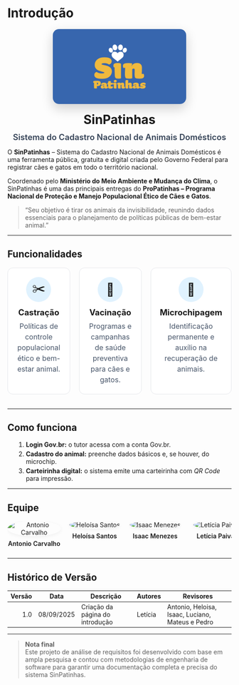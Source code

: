 # Introdução

<div class="intro-hero">
  <img src="assets/images/sinpatinhas_logo.png" alt="Logo SinPatinhas" class="intro-logo" />
  <h1>SinPatinhas</h1>
  <p class="intro-subtitle">Sistema do Cadastro Nacional de Animais Domésticos</p>
</div>

O **SinPatinhas** – Sistema do Cadastro Nacional de Animais Domésticos é uma ferramenta pública, gratuita e digital criada pelo Governo Federal para registrar cães e gatos em todo o território nacional.

Coordenado pelo **Ministério do Meio Ambiente e Mudança do Clima**, o SinPatinhas é uma das principais entregas do **ProPatinhas – Programa Nacional de Proteção e Manejo Populacional Ético de Cães e Gatos**.

> “Seu objetivo é tirar os animais da invisibilidade, reunindo dados essenciais para o planejamento de políticas públicas de bem-estar animal.”

---

## Funcionalidades

<div class="feat-grid">

  <div class="feat-card">
    <div class="feat-icon">✂️</div>
    <h3>Castração</h3>
    <p>Políticas de controle populacional ético e bem-estar animal.</p>
  </div>

  <div class="feat-card">
    <div class="feat-icon">💉</div>
    <h3>Vacinação</h3>
    <p>Programas e campanhas de saúde preventiva para cães e gatos.</p>
  </div>

  <div class="feat-card">
    <div class="feat-icon">🧩</div>
    <h3>Microchipagem</h3>
    <p>Identificação permanente e auxílio na recuperação de animais.</p>
  </div>

</div>

---

## Como funciona

<ol class="howto">
  <li><strong>Login Gov.br:</strong> o tutor acessa com a conta Gov.br.</li>
  <li><strong>Cadastro do animal:</strong> preenche dados básicos e, se houver, do microchip.</li>
  <li><strong>Carteirinha digital:</strong> o sistema emite uma carteirinha com <em>QR Code</em> para impressão.</li>
</ol>

---

## Equipe

<div class="team-grid">

  <div class="team-card">
    <img src="https://github.com/antonioscarvalho.png?size=200" alt="Antonio Carvalho">
    <p>Antonio Carvalho</p>
  </div>

  <div class="team-card">
    <img src="https://github.com/Heloisa-Santos.png?size=200" alt="Heloísa Santos">
    <p>Heloísa Santos</p>
  </div>

  <div class="team-card">
    <img src="https://github.com/ispratamena250.png?size=200" alt="Isaac Menezes">
    <p>Isaac Menezes</p>
  </div>

  <div class="team-card">
    <img src="https://github.com/leticiakrpaiva.png?size=200" alt="Letícia Paiva">
    <p>Letícia Paiva</p>
  </div>

  <div class="team-card">
    <img src="https://github.com/LuGit00.png?size=200" alt="Luciano Machado">
    <p>Luciano Machado</p>
  </div>

  <div class="team-card">
    <img src="https://github.com/14luke08.png?size=200" alt="Mateus Negrini">
    <p>Mateus Negrini</p>
  </div>

  <div class="team-card">
    <img src="https://github.com/pedrog0.png?size=200" alt="Pedro Gomes">
    <p>Pedro Gomes</p>
  </div>

</div>

---

## Histórico de Versão

| Versão | Data        | Descrição                         | Autores  | Revisores                                            |
|-------:|-------------|-----------------------------------|----------|------------------------------------------------------|
| 1.0    | 08/09/2025  | Criação da página do introdução   | Letícia  | Antonio, Heloisa, Isaac, Luciano, Mateus e Pedro     |


---

> **Nota final**  
> Este projeto de análise de requisitos foi desenvolvido com base em ampla pesquisa e contou com metodologias de engenharia de software para garantir uma documentação completa e precisa do sistema SinPatinhas.

<!-- ===== CSS embutido ===== -->
<style>
  /* ---------- Tipografia geral mais encorpada ---------- */
  .markdown-section h1 { font-size: 2.4rem; font-weight: 800; letter-spacing: -0.02em; }
  .markdown-section h2 { font-size: 2rem;  font-weight: 700; margin-top: 2rem; }
  .markdown-section p, .markdown-section li { font-size: 1.05rem; line-height: 1.7; }

  /* ---------- Hero da introdução ---------- */
  .intro-hero{
    display:flex; flex-direction:column; align-items:center; text-align:center;
    gap: 8px; margin: 0 0 12px;
  }
  .intro-logo{
    width: 300px; height: auto; border-radius: 14px;
    box-shadow: 0 10px 26px rgba(0,0,0,.18);
  }
  .intro-hero h1{ margin:.6rem 0 .2rem; }
  .intro-subtitle{ margin:0; color:#334155; font-weight:600; font-size:1.15rem; }

  /* ---------- Grid de funcionalidades ---------- */
  .feat-grid{
    display:grid;
    grid-template-columns: repeat(3, 1fr);
    gap:20px; margin:1rem 0 2rem;
  }
  .feat-card{
    border:1px solid #e5e7eb; border-radius:12px; padding:20px; background:#fff;
    text-align:center; transition:transform .2s ease, box-shadow .2s ease;
  }
  .feat-card:hover{ transform:translateY(-6px); box-shadow:0 10px 20px rgba(0,0,0,.1); }
  .feat-icon{
    width:56px;height:56px;border-radius:50%; display:grid; place-items:center;
    background:#e0f2fe; font-size:28px; margin:0 auto 12px;
  }
  .feat-card h3{ margin:.25rem 0 .5rem; font-size:1.15rem; }
  .feat-card p{ margin:0; color:#475569; font-size:1rem; line-height:1.5; }

  /* ---------- Como funciona ---------- */
  .howto{ margin-left: 1.1rem; }
  .howto li{ margin:.25rem 0; }

  /* ---------- Equipe ---------- */
  .team-grid{
    display:flex; flex-wrap:nowrap; justify-content:space-between;
    gap:16px; overflow-x:auto; padding-bottom:10px;
  }
  .team-card{ text-align:center; min-width:120px; }
  .team-card img{
    width:100px;height:100px; border-radius:50%; object-fit:cover; margin-bottom:.5rem;
    box-shadow:0 2px 8px rgba(0,0,0,.06);
  }
  .team-card p{ margin:0; font-weight:600; }
  
  /* ---------- Responsivo ---------- */
  @media (max-width: 900px){
    .feat-grid{ grid-template-columns: 1fr; }
    .intro-logo{ width: 240px; }
  }
</style>
